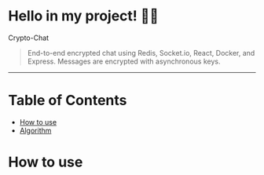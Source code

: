 # Hello in my project! 👋👋
Crypto-Chat
> End-to-end encrypted chat using Redis, Socket.io, React, Docker, and Express. Messages are encrypted with asynchronous keys.
<hr>

# Table of Contents
* [How to use](#how-to-use)
* [Algorithm](#algorithm)


# <a name="how-to-use"></a>How to use
